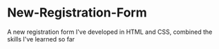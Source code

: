 # New-Registration-Form
A new registration form I've developed in HTML and CSS, combined the skills I've learned so far
